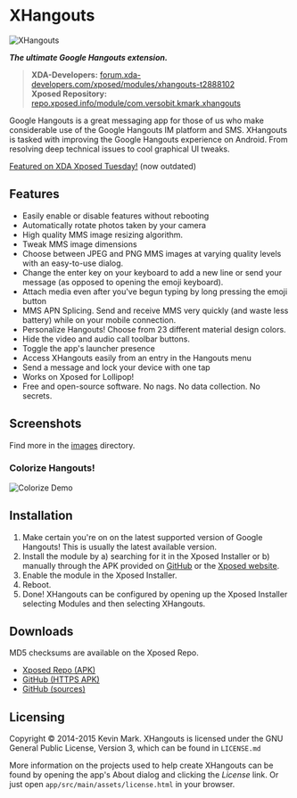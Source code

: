 # XHangouts
![XHangouts](https://raw.githubusercontent.com/kmark/XHangouts/master/app/src/main/res/mipmap-xxhdpi/ic_launcher.png)

***The ultimate Google Hangouts extension.***

> **XDA-Developers:**  [forum.xda-developers.com/xposed/modules/xhangouts-t2888102](http://forum.xda-developers.com/xposed/modules/xhangouts-mms-fixes-google-hangouts-t2888102)  
> **Xposed Repository:** [repo.xposed.info/module/com.versobit.kmark.xhangouts](http://repo.xposed.info/module/com.versobit.kmark.xhangouts)

Google Hangouts is a great messaging app for those of us who make considerable use of the Google
Hangouts IM platform and SMS. XHangouts is tasked with improving the Google Hangouts experience on Android. From resolving deep technical issues to cool graphical UI tweaks.

[Featured on XDA Xposed Tuesday!](https://www.youtube.com/watch?v=U_tBQSaY1Ts) (now outdated)

## Features
* Easily enable or disable features without rebooting
* Automatically rotate photos taken by your camera
* High quality MMS image resizing algorithm.
* Tweak MMS image dimensions
* Choose between JPEG and PNG MMS images at varying quality levels with an easy-to-use dialog.
* Change the enter key on your keyboard to add a new line or send your message (as opposed to opening the emoji keyboard).
* Attach media even after you've begun typing by long pressing the emoji button
* MMS APN Splicing. Send and receive MMS very quickly (and waste less battery) while on your mobile connection.
* Personalize Hangouts! Choose from 23 different material design colors.
* Hide the video and audio call toolbar buttons.
* Toggle the app's launcher presence
* Access XHangouts easily from an entry in the Hangouts menu
* Send a message and lock your device with one tap
* Works on Xposed for Lollipop!
* Free and open-source software. No nags. No data collection. No secrets.

## Screenshots
Find more in the [images](https://github.com/kmark/XHangouts/tree/master/images) directory.

### Colorize Hangouts!
![Colorize Demo](https://raw.githubusercontent.com/kmark/XHangouts/master/images/ColorizeAnim.gif)

## Installation
1. Make certain you're on on the latest supported version of Google Hangouts! This is usually the latest available version.
2. Install the module by a) searching for it in the Xposed Installer or b) manually through the APK provided on [GitHub](https://github.com/kmark/XHangouts/releases) or the [Xposed website](http://repo.xposed.info/module/com.versobit.kmark.xhangouts).
3. Enable the module in the Xposed Installer.
4. Reboot.
5. Done! XHangouts can be configured by opening up the Xposed Installer selecting Modules and then selecting XHangouts.

## Downloads
MD5 checksums are available on the Xposed Repo.

* [Xposed Repo (APK)](http://repo.xposed.info/module/com.versobit.kmark.xhangouts)
* [GitHub (HTTPS APK)](https://github.com/kmark/XHangouts/releases)
* [GitHub (sources)](https://github.com/kmark/XHangouts)

## Licensing
Copyright &copy; 2014-2015 Kevin Mark. XHangouts is licensed under the GNU General Public License, Version 3, which can
be found in `LICENSE.md`

More information on the projects used to help create XHangouts can be found by opening the app's About dialog and clicking the *License* link. Or just open `app/src/main/assets/license.html` in your browser.